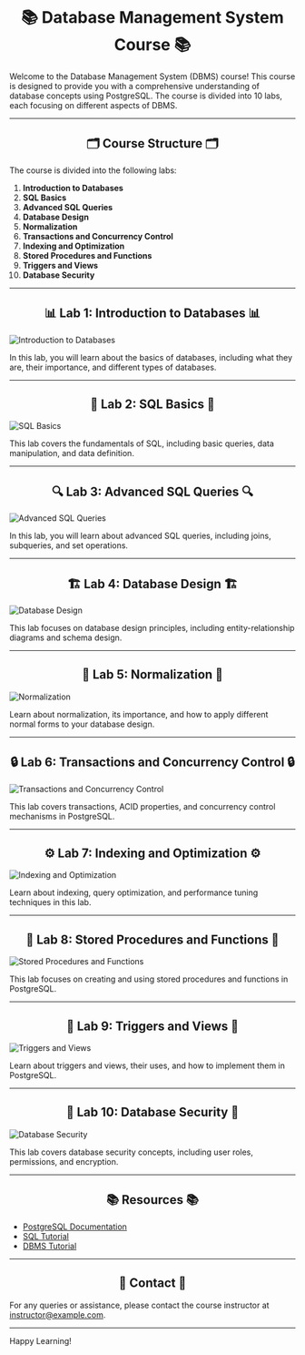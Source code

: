 <div align="center">
  
# 📚 **Database Management System Course** 📚

</div>

Welcome to the Database Management System (DBMS) course! This course is designed to provide you with a comprehensive understanding of database concepts using PostgreSQL. The course is divided into 10 labs, each focusing on different aspects of DBMS.

---

<div align="center">
  
## 🗂️ **Course Structure** 🗂️

</div>

The course is divided into the following labs:

1. **Introduction to Databases**
2. **SQL Basics**
3. **Advanced SQL Queries**
4. **Database Design**
5. **Normalization**
6. **Transactions and Concurrency Control**
7. **Indexing and Optimization**
8. **Stored Procedures and Functions**
9. **Triggers and Views**
10. **Database Security**


---

<div align="center">
  
## 📊 **Lab 1: Introduction to Databases** 📊

</div>

![Introduction to Databases](https://via.placeholder.com/600x400)

In this lab, you will learn about the basics of databases, including what they are, their importance, and different types of databases.

---

<div align="center">
  
## 📝 **Lab 2: SQL Basics** 📝

</div>

![SQL Basics](https://via.placeholder.com/600x400)

This lab covers the fundamentals of SQL, including basic queries, data manipulation, and data definition.

---

<div align="center">
  
## 🔍 **Lab 3: Advanced SQL Queries** 🔍

</div>

![Advanced SQL Queries](https://via.placeholder.com/600x400)

In this lab, you will learn about advanced SQL queries, including joins, subqueries, and set operations.

---

<div align="center">
  
## 🏗️ **Lab 4: Database Design** 🏗️

</div>

![Database Design](https://via.placeholder.com/600x400)

This lab focuses on database design principles, including entity-relationship diagrams and schema design.

---

<div align="center">
  
## 🔄 **Lab 5: Normalization** 🔄

</div>

![Normalization](https://via.placeholder.com/600x400)

Learn about normalization, its importance, and how to apply different normal forms to your database design.

---

<div align="center">
  
## 🔒 **Lab 6: Transactions and Concurrency Control** 🔒

</div>

![Transactions and Concurrency Control](https://via.placeholder.com/600x400)

This lab covers transactions, ACID properties, and concurrency control mechanisms in PostgreSQL.

---

<div align="center">
  
## ⚙️ **Lab 7: Indexing and Optimization** ⚙️

</div>

![Indexing and Optimization](https://via.placeholder.com/600x400)

Learn about indexing, query optimization, and performance tuning techniques in this lab.

---

<div align="center">
  
## 📜 **Lab 8: Stored Procedures and Functions** 📜

</div>

![Stored Procedures and Functions](https://via.placeholder.com/600x400)

This lab focuses on creating and using stored procedures and functions in PostgreSQL.

---

<div align="center">
  
## 🔔 **Lab 9: Triggers and Views** 🔔

</div>

![Triggers and Views](https://via.placeholder.com/600x400)

Learn about triggers and views, their uses, and how to implement them in PostgreSQL.

---

<div align="center">
  
## 🔐 **Lab 10: Database Security** 🔐

</div>

![Database Security](https://via.placeholder.com/600x400)

This lab covers database security concepts, including user roles, permissions, and encryption.

---

<div align="center">
  
## 📚 **Resources** 📚

</div>

- [PostgreSQL Documentation](https://www.postgresql.org/docs/)
- [SQL Tutorial](https://www.w3schools.com/sql/)
- [DBMS Tutorial](https://www.tutorialspoint.com/dbms/index.htm)

---

<div align="center">
  
## 📧 **Contact** 📧

</div>

For any queries or assistance, please contact the course instructor at [instructor@example.com](mailto:instructor@example.com).

---

Happy Learning!
